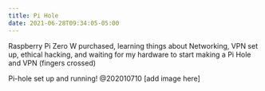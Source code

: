 ```yaml
---
title: Pi Hole
date: 2021-06-28T09:34:05-05:00
---
```

Raspberry Pi Zero W purchased, learning things about Networking, VPN set up, ethical hacking, and waiting for my hardware to start making a Pi Hole and VPN (fingers crossed)

Pi-hole set up and running! @202010710
[add image here]

